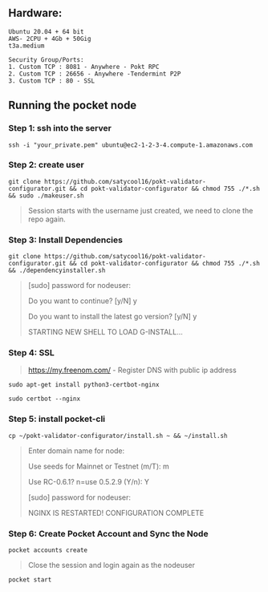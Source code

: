 ## Hardware: 
```
Ubuntu 20.04 + 64 bit
AWS- 2CPU + 4Gb + 50Gig
t3a.medium

Security Group/Ports: 
1. Custom TCP : 8081 - Anywhere - Pokt RPC 
2. Custom TCP : 26656 - Anywhere -Tendermint P2P
3. Custom TCP : 80 - SSL
```
## Running the pocket node
### Step 1: ssh into the server
```
ssh -i "your_private.pem" ubuntu@ec2-1-2-3-4.compute-1.amazonaws.com
```
### Step 2: create user
```
git clone https://github.com/satycool16/pokt-validator-configurator.git && cd pokt-validator-configurator && chmod 755 ./*.sh && sudo ./makeuser.sh
```
>Session starts with the username just created, we need to clone the repo again.
### Step 3: Install Dependencies
```
git clone https://github.com/satycool16/pokt-validator-configurator.git && cd pokt-validator-configurator && chmod 755 ./*.sh && ./dependencyinstaller.sh
```
> [sudo] password for nodeuser:
>
>Do you want to continue? [y/N] y
>
> Do you want to install the latest go version? [y/N] y
> 
> STARTING NEW SHELL TO LOAD G-INSTALL...

### Step 4: SSL

>https://my.freenom.com/ - Register DNS with public ip address
>
```
sudo apt-get install python3-certbot-nginx
```
```
sudo certbot --nginx
```
### Step 5: install pocket-cli 
```
cp ~/pokt-validator-configurator/install.sh ~ && ~/install.sh
```
> Enter domain name for node:
> 
> Use seeds for Mainnet or Testnet (m/T): m
> 
> Use RC-0.6.1? n=use 0.5.2.9 (Y/n): Y
> 
> [sudo] password for nodeuser:
> 
> NGINX IS RESTARTED! CONFIGURATION COMPLETE

### Step 6: Create Pocket Account and Sync the Node
```
pocket accounts create
```
>Close the session and login again as the nodeuser

```
pocket start
```